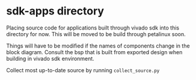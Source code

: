 # sdk-apps directory

Placing source code for applications built through vivado sdk into this directory for now.
This will be moved to be build through petalinux soon.

Things will have to be modified if the names of components change in the block diagram.
Consult the bsp that is built from exported design when building in vivado sdk environment.

Collect most up-to-date source by running `collect_source.py`
